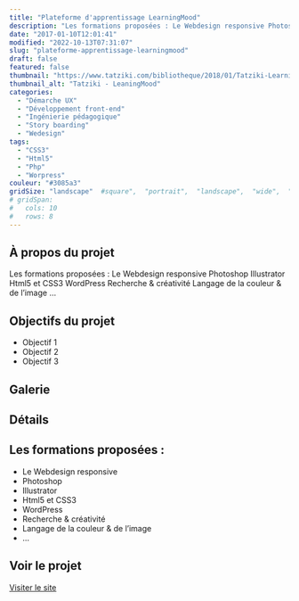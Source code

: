 ```yaml
---
title: "Plateforme d'apprentissage LearningMood"
description: "Les formations proposées : Le Webdesign responsive Photoshop Illustrator Html5 et CSS3 WordPress Recherche &amp; créativité Langage de la couleur &amp; de l&rsquo;image &#8230;"
date: "2017-01-10T12:01:41"
modified: "2022-10-13T07:31:07"
slug: "plateforme-apprentissage-learningmood"
draft: false
featured: false
thumbnail: "https://www.tatziki.com/bibliotheque/2018/01/Tatziki-LearningMood-featured.jpg"
thumbnail_alt: "Tatziki - LeaningMood"
categories:
  - "Démarche UX"
  - "Développement front-end"
  - "Ingénierie pédagogique"
  - "Story boarding"
  - "Wedesign"
tags:
  - "CSS3"
  - "Html5"
  - "Php"
  - "Worpress"
couleur: "#3085a3"
gridSize: "landscape"  #square",  "portrait",  "landscape",  "wide",  "tall",  "feat",  "mini",
# gridSpan:
#   cols: 10
#   rows: 8
---
```


## À propos du projet

Les formations proposées : Le Webdesign responsive Photoshop Illustrator Html5 et CSS3 WordPress Recherche &amp; créativité Langage de la couleur &amp; de l&rsquo;image &#8230;

## Objectifs du projet

<!-- TODO: Ajouter les objectifs depuis ACF -->
- Objectif 1
- Objectif 2
- Objectif 3

## Galerie

<!-- TODO: Ajouter les images du projet -->

## Détails

## Les formations proposées :

*   Le Webdesign responsive
*   Photoshop
*   Illustrator
*   Html5 et CSS3
*   WordPress
*   Recherche & créativité
*   Langage de la couleur & de l’image
*   …

## Voir le projet

[Visiter le site](https://www.tatziki.com/plateforme-apprentissage-learningmood/)
